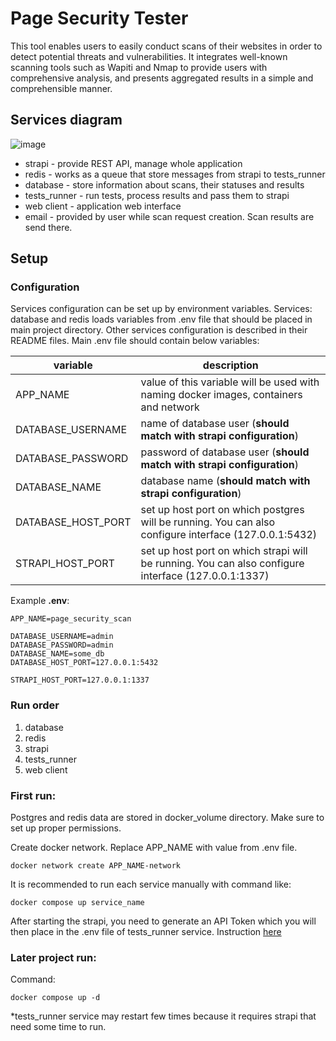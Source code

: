 # Page Security Tester

This tool enables users to easily conduct scans of their websites in order to detect potential threats and vulnerabilities. It integrates well-known scanning tools such as Wapiti and Nmap to provide users with comprehensive analysis, and presents aggregated results in a simple and comprehensible manner.

## Services diagram

![image](https://github.com/Betterize/page_security_tester/assets/68241874/4436a970-fcb2-4c0a-b25b-bcbd1668bd78)

- strapi - provide REST API, manage whole application
- redis - works as a queue that store messages from strapi to tests_runner
- database - store information about scans, their statuses and results
- tests_runner - run tests, process results and pass them to strapi
- web client - application web interface
- email - provided by user while scan request creation. Scan results are send there.

## Setup

### Configuration

Services configuration can be set up by environment variables. Services: database and redis loads variables from .env file that should be placed in main project directory. Other services configuration is described in their README files. Main .env file should contain below variables:

| variable           | description                                                                                           |
| ------------------ | ----------------------------------------------------------------------------------------------------- |
| APP_NAME           | value of this variable will be used with naming docker images, containers and network                 |
| DATABASE_USERNAME  | name of database user (**should match with strapi configuration**)                                    |
| DATABASE_PASSWORD  | password of database user (**should match with strapi configuration**)                                |
| DATABASE_NAME      | database name (**should match with strapi configuration**)                                            |
| DATABASE_HOST_PORT | set up host port on which postgres will be running. You can also configure interface (127.0.0.1:5432) |
| STRAPI_HOST_PORT   | set up host port on which strapi will be running. You can also configure interface (127.0.0.1:1337)   |

Example **.env**:

```
APP_NAME=page_security_scan

DATABASE_USERNAME=admin
DATABASE_PASSWORD=admin
DATABASE_NAME=some_db
DATABASE_HOST_PORT=127.0.0.1:5432

STRAPI_HOST_PORT=127.0.0.1:1337
```

### Run order

1. database
2. redis
3. strapi
4. tests_runner
5. web client

### First run:

Postgres and redis data are stored in docker_volume directory. Make sure to set up proper permissions.

Create docker network. Replace APP_NAME with value from .env file.

```
docker network create APP_NAME-network
```

It is recommended to run each service manually with command like:

```
docker compose up service_name
```

After starting the strapi, you need to generate an API Token which you will then place in the .env file of tests_runner service. Instruction [here](https://docs.strapi.io/user-docs/settings/API-tokens)

### Later project run:

Command:

```
docker compose up -d
```

\*tests_runner service may restart few times because it requires strapi that need some time to run.
